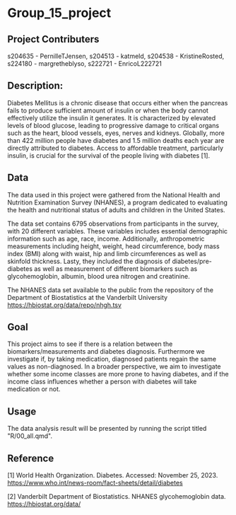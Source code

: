 # Group_15_project

## Project Contributers
s204635 - PernilleTJensen, s204513 - katmeld, s204538 - KristineRosted,	s224180 - margretheblyso,	s222721 - EnricoL222721

## Description:

Diabetes Mellitus is a chronic disease that occurs either when the pancreas fails to produce sufficient amount of insulin or when the body cannot effectively utilize the insulin it generates. It is characterized by elevated levels of blood glucose, leading to progressive damage to critical organs such as the heart, blood vessels, eyes, nerves and kidneys. Globally, more than 422 million people have diabetes and 1.5 million deaths each year are directly attributed to diabetes. Access to affordable treatment, particularly insulin, is crucial for the survival of the people living with diabetes [1].


## Data

The data used in this project were gathered from the National Health and Nutrition Examination Survey (NHANES), a program dedicated to evaluating the health and nutritional status of adults and children in the United States.

The data set contains 6795 observations from participants in the survey, with 20 different variables. These variables includes essential demographic information such as age, race, income. Additionally, anthropometric measurements including height, weight, head circumference, body mass index (BMI) along with waist, hip and limb circumferences as well as skinfold thickness. Lasty, they included the diagnosis of diabetes/pre-diabetes as well as measurement of different biomarkers such as glycohemoglobin, albumin, blood urea nitrogen and creatinine.

The NHANES data set available to the public from the repository of the Department of Biostatistics at the Vanderbilt University <https://hbiostat.org/data/repo/nhgh.tsv>

## Goal
This project aims to see if there is a relation between the biomarkers/measurements and diabetes diagnosis. Furthermore we investigate if, by taking medication, diagnosed patients regain the same values as non-diagnosed. 
In a broader perspective, we aim to investigate whether some income classes are more prone to having diabetes, and if the income class influences whether a person with diabetes will take medication or not.



## Usage
The data analysis result will be presented by running the script titled "R/00_all.qmd".



## Reference
[1] World Health Organization. Diabetes. Accessed: November 25, 2023. https://www.who.int/news-room/fact-sheets/detail/diabetes

[2] Vanderbilt Department of Biostatistics. NHANES glycohemoglobin data. https://hbiostat.org/data/
